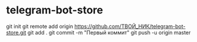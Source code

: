 # telegram-bot-store
git init git remote add origin https://github.com/ТВОЙ_НИК/telegram-bot-store.git git add . git commit -m "Первый коммит" git push -u origin master
